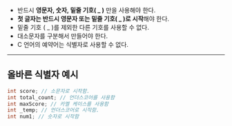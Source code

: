 
- 반드시 **영문자, 숫자, 밑줄 기호( _ )** 만을 사용해야 한다.
- **첫 글자는 반드시 영문자 또는 밑줄 기호(  _ )로 시작**해야 한다. 
- 밑줄 기호 ( _ )를 제외한 다른 기호를 사용할 수 없다.
- 대소문자를 구분해서 만들어야 한다. 
- C 언어의 예약어는 식별자로 사용할 수 없다.

----
## 올바른  식별자 예시 ##

```c
int score; // 소문자로 시작함.
int total_count; // 언더스코어를 사용함
int maxScore; // 카멜 케이스를 사용함
int _temp; // 언더스코어로 시작함.
int num1; // 숫자로 시작함
```


